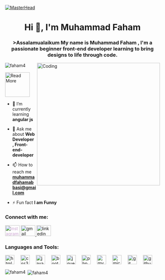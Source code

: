 [![MasterHead](https://firebasestorage.googleapis.com/v0/b/flexi-coding.appspot.com/o/dempgi7-520f8d5f-63d4-4453-8822-dbc149ae27f8.gif?alt=media&token=91c0c7b2-93c3-4029-b011-1a8703c5730d)](https://faham4.io)
<h1 align="center">Hi 👋, I'm Muhammad Faham</h1>
<h3 align="center">>Assalamualaikum My name is Muhammad Faham , I'm a passionate beginner front-end developer learning to bring designs to life through code.</h3>

<img align="right" alt="Coding" width="400" src="https://cdn.dribbble.com/users/1162077/screenshots/3848914/programmer.gif">

<p align="left"> <img src="https://komarev.com/ghpvc/?username=faham4&label=Profile%20views&color=0e75b6&style=flat" alt="faham4" /> </p>
<a href="https://faham4.github.io/My-Portfolio/" target="_blank">
    <img src="https://static.wixstatic.com/media/a27d24_aab4b1abedb64829a86c6066b83cbda9~mv2.gif" height="80" alt="Read More" />
  </a>

       

- 🌱 I’m currently learning **angular js**

- 💬 Ask me about **Web Developer , Front-end-developer**

- 📫 How to reach me **muhammadfahamabbasi@gmail.com**

- ⚡ Fun fact **I am Funny**

<h3 align="left">Connect with me:</h3>
<p align="left">
<div  dir="auto">
  <a href="https://www.instagram.com/faham_abbasi/" rel="nofollow" style="color: rgb(206, 167, 212); text-decoration: underline;">
    <img src="https://raw.githubusercontent.com/maurodesouza/profile-readme-generator/master/src/assets/icons/social/instagram/default.svg" width="47" height="35" alt="instagram logo" style="max-width: 100%;">
  </a>
  <a href="fahambbs@gmail.com">
    <img src="https://raw.githubusercontent.com/maurodesouza/profile-readme-generator/master/src/assets/icons/social/gmail/default.svg" width="47" height="35" alt="gmail logo" style="max-width: 100%;">
  </a>
  <a href="https://www.linkedin.com/in/muhammad-faham-64a459334?utm_source=share&utm_campaign=share_via&utm_content=profile&utm_medium=ios_app" rel="nofollow">
    <img src="https://raw.githubusercontent.com/maurodesouza/profile-readme-generator/master/src/assets/icons/social/linkedin/default.svg" width="47" height="35" alt="linkedin logo" style="max-width: 100%;">
    </a>
</p>

<h3 align="left">Languages and Tools:</h3>
<p align="left"> 
<div align="left">
  <img src="https://cdn.jsdelivr.net/gh/devicons/devicon/icons/html5/html5-original.svg" height="30" alt="html5 logo"  />
  <img width="12" />
  <img src="https://cdn.jsdelivr.net/gh/devicons/devicon/icons/css3/css3-original.svg" height="30" alt="css3 logo"  />
  <img width="12" />
  <img src="https://cdn.jsdelivr.net/gh/devicons/devicon/icons/javascript/javascript-original.svg" height="30" alt="javascript logo"  />
  <img width="12" />
  <img src="https://cdn.jsdelivr.net/gh/devicons/devicon/icons/bootstrap/bootstrap-original.svg" height="30" alt="bootstrap logo"  />
  <img width="12" />
  <img src="https://cdn.jsdelivr.net/gh/devicons/devicon/icons/jquery/jquery-original.svg" height="30" alt="jquery logo"  />
  <img width="12" />
  <img src="https://cdn.jsdelivr.net/gh/devicons/devicon/icons/php/php-original.svg" height="30" alt="php logo"  />
  <img width="12" />
  <img src="https://cdn.jsdelivr.net/gh/devicons/devicon/icons/mysql/mysql-original.svg" height="30" alt="mysql logo"  />
  <img width="12" />
  <img src="https://cdn.jsdelivr.net/gh/devicons/devicon/icons/microsoftsqlserver/microsoftsqlserver-plain.svg" height="30" alt="microsoftsqlserver logo"  />
  <img width="12" />
  <img src="https://cdn.jsdelivr.net/gh/devicons/devicon/icons/git/git-original.svg" height="30" alt="git logo"  />
  <img width="12" />
  <img src="https://cdn.jsdelivr.net/gh/devicons/devicon/icons/github/github-original.svg" height="30" alt="github logo"  />
</div> </p>



<p><img align="left" src="https://github-readme-stats.vercel.app/api/top-langs?username=faham4&show_icons=true&locale=en&layout=compact&theme=tokyonight" alt="faham4" /></p>

<p>&nbsp;<img align="center" src="https://github-readme-stats.vercel.app/api?username=faham4&show_icons=true&locale=en&theme=tokyonight" alt="faham4" /></p>


